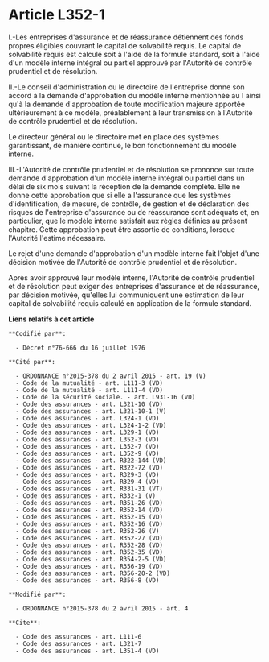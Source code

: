 # Article L352-1

I.-Les entreprises d'assurance et de réassurance détiennent des fonds propres éligibles couvrant le capital de solvabilité
requis. Le capital de solvabilité requis est calculé soit à l'aide de la formule standard, soit à l'aide d'un modèle interne
intégral ou partiel approuvé par l'Autorité de contrôle prudentiel et de résolution. 

II.-Le conseil d'administration ou le directoire de l'entreprise donne son accord à la demande d'approbation du modèle
interne mentionnée au I ainsi qu'à la demande d'approbation de toute modification majeure apportée ultérieurement à ce
modèle, préalablement à leur transmission à l'Autorité de contrôle prudentiel et de résolution. 

Le directeur général ou le directoire met en place des systèmes garantissant, de manière continue, le bon fonctionnement du
modèle interne. 

III.-L'Autorité de contrôle prudentiel et de résolution se prononce sur toute demande d'approbation d'un modèle interne
intégral ou partiel dans un délai de six mois suivant la réception de la demande complète. Elle ne donne cette approbation
que si elle a l'assurance que les systèmes d'identification, de mesure, de contrôle, de gestion et de déclaration des risques
de l'entreprise d'assurance ou de réassurance sont adéquats et, en particulier, que le modèle interne satisfait aux règles
définies au présent chapitre. Cette approbation peut être assortie de conditions, lorsque l'Autorité l'estime nécessaire. 

Le rejet d'une demande d'approbation d'un modèle interne fait l'objet d'une décision motivée de l'Autorité de contrôle
prudentiel et de résolution. 

Après avoir approuvé leur modèle interne, l'Autorité de contrôle prudentiel et de résolution peut exiger des entreprises
d'assurance et de réassurance, par décision motivée, qu'elles lui communiquent une estimation de leur capital de solvabilité
requis calculé en application de la formule standard.

**Liens relatifs à cet article**

	**Codifié par**:

	  - Décret n°76-666 du 16 juillet 1976

	**Cité par**:

	  - ORDONNANCE n°2015-378 du 2 avril 2015 - art. 19 (V)
	  - Code de la mutualité - art. L111-3 (VD)
	  - Code de la mutualité - art. L111-4 (VD)
	  - Code de la sécurité sociale. - art. L931-16 (VD)
	  - Code des assurances - art. L321-10 (VD)
	  - Code des assurances - art. L321-10-1 (V)
	  - Code des assurances - art. L324-1 (VD)
	  - Code des assurances - art. L324-1-2 (VD)
	  - Code des assurances - art. L329-1 (VD)
	  - Code des assurances - art. L352-3 (VD)
	  - Code des assurances - art. L352-7 (VD)
	  - Code des assurances - art. L352-9 (VD)
	  - Code des assurances - art. R322-144 (VD)
	  - Code des assurances - art. R322-72 (VD)
	  - Code des assurances - art. R329-3 (VD)
	  - Code des assurances - art. R329-4 (VD)
	  - Code des assurances - art. R331-31 (VT)
	  - Code des assurances - art. R332-1 (V)
	  - Code des assurances - art. R351-26 (VD)
	  - Code des assurances - art. R352-14 (VD)
	  - Code des assurances - art. R352-15 (VD)
	  - Code des assurances - art. R352-16 (VD)
	  - Code des assurances - art. R352-26 (V)
	  - Code des assurances - art. R352-27 (VD)
	  - Code des assurances - art. R352-28 (VD)
	  - Code des assurances - art. R352-35 (VD)
	  - Code des assurances - art. R354-2-5 (VD)
	  - Code des assurances - art. R356-19 (VD)
	  - Code des assurances - art. R356-20-2 (VD)
	  - Code des assurances - art. R356-8 (VD)

	**Modifié par**:

	  - ORDONNANCE n°2015-378 du 2 avril 2015 - art. 4

	**Cite**:

	  - Code des assurances - art. L111-6
	  - Code des assurances - art. L321-7
	  - Code des assurances - art. L351-4 (VD)
